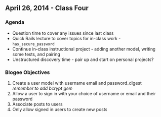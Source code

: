 ## April 26, 2014 - Class Four

### Agenda
* Question time to cover any issues since last class
* Quick Rails lecture to cover topics for in-class work - `has_secure_password`
* Continue in-class instructional project - adding another model, writing some tests, and pairing
* Unstructured discovery time - pair up and start on personal projects?


### Blogee Objectives
1. Create a user model with username email and password_digest _remember to add bcrypt gem_
2. Allow a user to sign in with your choice of username or email and their password
3. Associate posts to users
4. Only allow signed in users to create new posts
